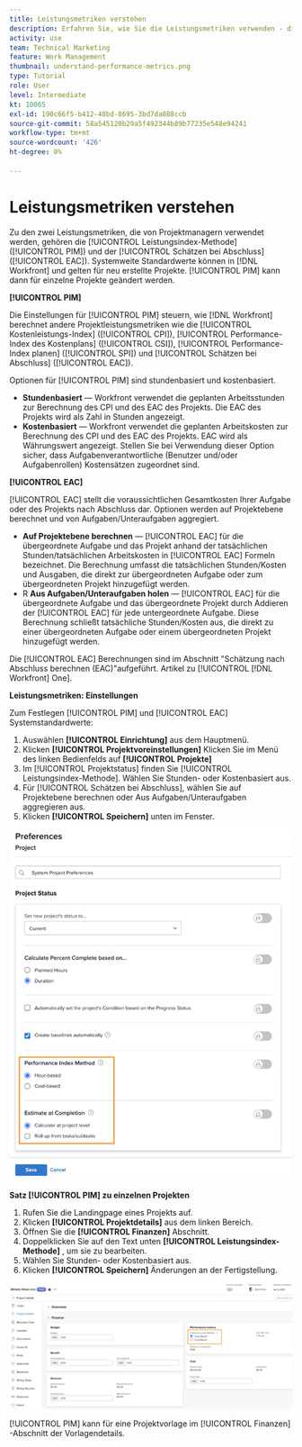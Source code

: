 ```yaml
---
title: Leistungsmetriken verstehen
description: Erfahren Sie, wie Sie die Leistungsmetriken verwenden - die [!UICONTROL Leistungsindex-Methode] ([!UICONTROL PIM]) und der [!UICONTROL Schätzen bei Abschluss] ([!UICONTROL EAC]).
activity: use
team: Technical Marketing
feature: Work Management
thumbnail: understand-performance-metrics.png
type: Tutorial
role: User
level: Intermediate
kt: 10065
exl-id: 190c66f5-b412-48bd-8695-3bd7da088ccb
source-git-commit: 58a545120b29a5f492344b89b77235e548e94241
workflow-type: tm+mt
source-wordcount: '426'
ht-degree: 0%

---
```


# Leistungsmetriken verstehen

Zu den zwei Leistungsmetriken, die von Projektmanagern verwendet werden, gehören die [!UICONTROL Leistungsindex-Methode] ([!UICONTROL PIM]) und der [!UICONTROL Schätzen bei Abschluss] ([!UICONTROL EAC]). Systemweite Standardwerte können in [!DNL Workfront] und gelten für neu erstellte Projekte. [!UICONTROL PIM] kann dann für einzelne Projekte geändert werden.

**[!UICONTROL PIM]**

Die Einstellungen für [!UICONTROL PIM] steuern, wie [!DNL Workfront] berechnet andere Projektleistungsmetriken wie die [!UICONTROL Kostenleistungs-Index] ([!UICONTROL CPI]), [!UICONTROL Performance-Index des Kostenplans] ([!UICONTROL CSI]), [!UICONTROL Performance-Index planen] ([!UICONTROL SPI]) und [!UICONTROL Schätzen bei Abschluss] ([!UICONTROL EAC]).

Optionen für [!UICONTROL PIM] sind stundenbasiert und kostenbasiert.

* **Stundenbasiert** — Workfront verwendet die geplanten Arbeitsstunden zur Berechnung des CPI und des EAC des Projekts. Die EAC des Projekts wird als Zahl in Stunden angezeigt.
* **Kostenbasiert** — Workfront verwendet die geplanten Arbeitskosten zur Berechnung des CPI und des EAC des Projekts. EAC wird als Währungswert angezeigt. Stellen Sie bei Verwendung dieser Option sicher, dass Aufgabenverantwortliche (Benutzer und/oder Aufgabenrollen) Kostensätzen zugeordnet sind.

**[!UICONTROL EAC]**

[!UICONTROL EAC] stellt die voraussichtlichen Gesamtkosten Ihrer Aufgabe oder des Projekts nach Abschluss dar. Optionen werden auf Projektebene berechnet und von Aufgaben/Unteraufgaben aggregiert.

* **Auf Projektebene berechnen** — [!UICONTROL EAC] für die übergeordnete Aufgabe und das Projekt anhand der tatsächlichen Stunden/tatsächlichen Arbeitskosten in [!UICONTROL EAC] Formeln bezeichnet. Die Berechnung umfasst die tatsächlichen Stunden/Kosten und Ausgaben, die direkt zur übergeordneten Aufgabe oder zum übergeordneten Projekt hinzugefügt werden.
* R **Aus Aufgaben/Unteraufgaben holen** — [!UICONTROL EAC] für die übergeordnete Aufgabe und das übergeordnete Projekt durch Addieren der [!UICONTROL EAC] für jede untergeordnete Aufgabe. Diese Berechnung schließt tatsächliche Stunden/Kosten aus, die direkt zu einer übergeordneten Aufgabe oder einem übergeordneten Projekt hinzugefügt werden.

Die [!UICONTROL EAC] Berechnungen sind im Abschnitt &quot;Schätzung nach Abschluss berechnen (EAC)&quot;aufgeführt. <!-- link to article -->Artikel zu [!UICONTROL [!DNL Workfront] One].

**Leistungsmetriken: Einstellungen**

Zum Festlegen [!UICONTROL PIM] und [!UICONTROL EAC] Systemstandardwerte:

1. Auswählen **[!UICONTROL Einrichtung]** aus dem Hauptmenü.
1. Klicken **[!UICONTROL Projektvoreinstellungen]** Klicken Sie im Menü des linken Bedienfelds auf **[!UICONTROL Projekte]**
1. Im [!UICONTROL Projektstatus] finden Sie [!UICONTROL Leistungsindex-Methode]. Wählen Sie Stunden- oder Kostenbasiert aus.
1. Für [!UICONTROL Schätzen bei Abschluss], wählen Sie auf Projektebene berechnen oder Aus Aufgaben/Unteraufgaben aggregieren aus.
1. Klicken **[!UICONTROL Speichern]** unten im Fenster.

![Ein Bild der [!UICONTROL Projektvoreinstellungen] Bildschirm](assets/setting-up-finances-1.png)

**Satz [!UICONTROL PIM] zu einzelnen Projekten**

1. Rufen Sie die Landingpage eines Projekts auf.
1. Klicken **[!UICONTROL Projektdetails]** aus dem linken Bereich.
1. Öffnen Sie die **[!UICONTROL Finanzen]** Abschnitt.
1. Doppelklicken Sie auf den Text unten **[!UICONTROL Leistungsindex-Methode]** , um sie zu bearbeiten.
1. Wählen Sie Stunden- oder Kostenbasiert aus.
1. Klicken **[!UICONTROL Speichern]** Änderungen an der Fertigstellung.

![Ein Bild der [!UICONTROL Projektdetails] Bildschirm](assets/setting-up-finances-2.png)

[!UICONTROL PIM] kann für eine Projektvorlage im [!UICONTROL Finanzen] -Abschnitt der Vorlagendetails.
